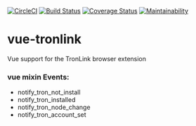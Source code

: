 [![CircleCI](https://circleci.com/gh/Asymptix/vue-tronlink.svg?style=shield)](https://circleci.com/gh/Asymptix/vue-tronlink)
[![Build Status](https://travis-ci.org/Asymptix/vue-tronlink.svg?branch=master)](https://travis-ci.org/Asymptix/vue-tronlink)
[![Coverage Status](https://coveralls.io/repos/github/Asymptix/vue-tronlink/badge.svg?branch=master)](https://coveralls.io/github/Asymptix/vue-tronlink?branch=master)
[![Maintainability](https://api.codeclimate.com/v1/badges/c22b04b837a09e0dbd90/maintainability)](https://codeclimate.com/github/Asymptix/vue-tronlink/maintainability)

# vue-tronlink 
Vue support for the TronLink browser extension


### vue mixin Events:
 * notify_tron_not_install
 * notify_tron_installed
 * notify_tron_node_change
 * notify_tron_account_set

 